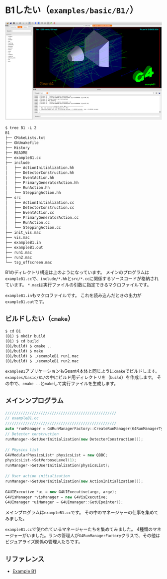 # B1したい（``examples/basic/B1/``）

![](./fig/exampleB1.png)

```console
$ tree B1 -L 2
B1
├── CMakeLists.txt
├── GNUmakefile
├── History
├── README
├── exampleB1.cc
├── include
│   ├── ActionInitialization.hh
│   ├── DetectorConstruction.hh
│   ├── EventAction.hh
│   ├── PrimaryGeneratorAction.hh
│   ├── RunAction.hh
│   └── SteppingAction.hh
├── src
│   ├── ActionInitialization.cc
│   ├── DetectorConstruction.cc
│   ├── EventAction.cc
│   ├── PrimaryGeneratorAction.cc
│   ├── RunAction.cc
│   └── SteppingAction.cc
├── init_vis.mac
├── vis.mac
├── exampleB1.in
├── exampleB1.out
├── run1.mac
├── run2.mac
└── tsg_offscreen.mac
```

B1のディレクトリ構造は上のようになっています。
メインのプログラムは``exampleB1.cc``で、``include/*.hh``と``src/*.cc``に関係するソースコードが格納されています。
``*.mac``は実行ファイルの引数に指定できるマクロファイルです。

``exampleB1.in``もマクロファイルです。
これを読み込んだときの出力が``exampleB1.out``です。

## ビルドしたい（``cmake``）

```console
$ cd B1
(B1) $ mkdir build
(B1) $ cd build
(B1/build) $ cmake ..
(B1/build) $ make
(B1/build) $ ./exampleB1 run1.mac
(B1/build) $ ./exampleB1 run2.mac
```

``exampleB1``アプリケーションもGeant4本体と同じように``cmake``でビルドします。
``examples/basic/B1/``の中にビルド用ディレクトリを（``build``）を作成します。
その中で、``cmake ..``と``make``して実行ファイルを生成します。

## メインンプログラム

```cpp
//////////////////////////////////////////////////
// exampleB1.cc
//////////////////////////////////////////////////
auto *runManager = G4RunManagerFactory::CreateRunManager(G4RunManagerType::Default)
// Detector construction
runManager->SetUserInitialization(new DetectorConstruction());

// Physics list
G4VModularPhysicsList* physicsList = new QBBC;
physicsList->SetVerboseLevel(1);
runManager->SetUserInitialization(physicsList);

// User action initialization
runManager->SetUserInitialization(new ActionInitialization());

G4UIExecutive *ui = new G4UIExecutive(argc, argv);
G4VisManager *visManager = new G4VisExecutive;
G4UImanager *uiManager = G4UImanager::GetUIpointer();
```

メインプログラムは``exampleB1.cc``です。
その中のマネージャーの仕事を集めてみました。

``exampleB1.cc``で使われているマネージャーたちを集めてみました。
4種類のマネージャーがいました。ランの管理人が``G4RunManagerFactory``クラスで、その他はビジュアライズ関係の管理人たちです。

## リファレンス

- [Example B1](https://geant4-userdoc.web.cern.ch/Doxygen/examples_doc/html/ExampleB1.html)
